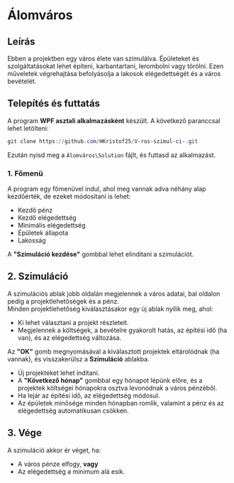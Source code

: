 # Álomváros

## Leírás
Ebben a projektben egy város élete van szimulálva. Épületeket és szolgáltatásokat lehet építeni, karbantartani, lerombolni vagy törölni. Ezen műveletek végrehajtása befolyásolja a lakosok elégedettségét és a város bevételét.

## Telepítés és futtatás
A program **WPF asztali alkalmazásként** készült. A következő paranccsal lehet letölteni:

```powershell
git clone https://github.com/HKristof25/V-ros-szimul-ci-.git
```

Ezután nyisd meg a `Álomváros\Solution` fájlt, és futtasd az alkalmazást.

### 1. Főmenü
A program egy főmenüvel indul, ahol meg vannak adva néhány alap kezdőérték, de ezeket módosítani is lehet:

- Kezdő pénz
- Kezdő elégedettség
- Minimális elégedettség
- Épületek állapota
- Lakosság

A **"Szimuláció kezdése"** gombbal lehet elindítani a szimulációt.

## 2. Szimuláció     
A szimulációs ablak jobb oldalán megjelennek a város adatai, bal oldalon pedig a projektlehetőségek és a pénz.  
Minden projektlehetőség kiválasztásakor egy új ablak nyílik meg, ahol:

- Ki lehet választani a projekt részleteit.
- Megjelennek a költségek, a bevételre gyakorolt hatás, az építési idő (ha van), és az elégedettség változása.

Az **"OK"** gomb megnyomásával a kiválasztott projektek eltárolódnak (ha vannak), és visszakerülsz a **Szimuláció** ablakba.  

- Új projekteket lehet indítani.  
- A **"Következő hónap"** gombbal egy hónapot lépünk előre, és a projektek költségei hónapokra osztva levonódnak a város pénzéből.  
- Ha lejár az építési idő, az elégedettség módosul.  
- Az épületek minősége minden hónapban romlik, valamint a pénz és az elégedettség automatikusan csökken.

## 3. Vége
A szimuláció akkor ér véget, ha:  
- A város pénze elfogy, **vagy**  
- Az elégedettség a minimum alá esik.
